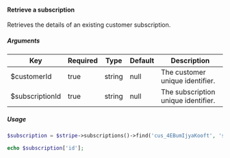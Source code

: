 #### Retrieve a subscription

Retrieves the details of an existing customer subscription.

##### Arguments

<table>
    <thead>
        <th>Key</th>
        <th>Required</th>
        <th>Type</th>
        <th>Default</th>
        <th>Description</th>
    </thead>
    <tbody>
        <tr>
            <td>$customerId</td>
            <td>true</td>
            <td>string</td>
            <td>null</td>
            <td>The customer unique identifier.</td>
        </tr>
        <tr>
            <td>$subscriptionId</td>
            <td>true</td>
            <td>string</td>
            <td>null</td>
            <td>The subscription unique identifier.</td>
        </tr>
    </tbody>
</table>

##### Usage

```php
$subscription = $stripe->subscriptions()->find('cus_4EBumIjyaKooft', 'sub_4ETjGeEPC5ai9J');

echo $subscription['id'];
```
